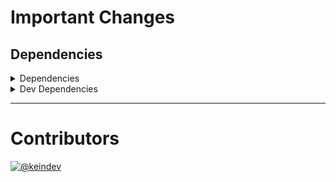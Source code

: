 # Important Changes

## Dependencies

<details>
<summary>Dependencies</summary>

- Changed **[string-width](https://www.npmjs.com/package/string-width)** from `^5.0.1` to `^5.1.0`

</details>

<details>
<summary>Dev Dependencies</summary>

- Changed **[@tagproject/ts-package-shared-config](https://www.npmjs.com/package/@tagproject/ts-package-shared-config)** from `^6.4.0` to `^6.4.1`
- Changed **[@types/node](https://www.npmjs.com/package/@types/node)** from `^17.0.7` to `^17.0.8`
- Changed **[@typescript-eslint/eslint-plugin](https://www.npmjs.com/package/@typescript-eslint/eslint-plugin)** from `^5.9.0` to `^5.9.1`
- Changed **[@typescript-eslint/parser](https://www.npmjs.com/package/@typescript-eslint/parser)** from `^5.9.0` to `^5.9.1`
- Changed **[cspell](https://www.npmjs.com/package/cspell)** from `^5.14.0` to `^5.15.2`
- Changed **[eslint](https://www.npmjs.com/package/eslint)** from `^8.6.0` to `^8.7.0`
- Changed **[eslint-plugin-jest](https://www.npmjs.com/package/eslint-plugin-jest)** from `^25.3.4` to `^25.7.0`
- Changed **[figma-portal](https://www.npmjs.com/package/figma-portal)** from `^0.10.0` to `^0.10.2`
- Changed **[ghinfo](https://www.npmjs.com/package/ghinfo)** from `^3.0.0` to `^3.0.2`
- Changed **[jest](https://www.npmjs.com/package/jest)** from `^27.4.5` to `^27.4.7`
- Changed **[ts-jest](https://www.npmjs.com/package/ts-jest)** from `^27.1.2` to `^27.1.3`
- Bumped **[changelog-guru](https://www.npmjs.com/package/changelog-guru)** from `^3.0.2` to `^4.0.1`

</details>

---

# Contributors

[![@keindev](https://avatars.githubusercontent.com/u/4527292?v=4&s=40)](https://github.com/keindev)
